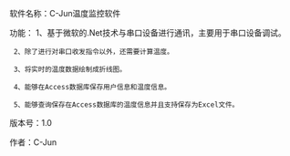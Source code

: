 软件名称：C-Jun温度监控软件

功能：
     1、基于微软的.Net技术与串口设备进行通讯，主要用于串口设备调试。
     
     2、除了进行对串口收发指令以外，还需要计算温度。
     
     3、将实时的温度数据绘制成折线图。
     
     4、能够在Access数据库保存用户信息和温度信息。
     
     5、能够查询保存在Access数据库的温度信息并且支持保存为Excel文件。
  

版本号：1.0

作者：C-Jun

